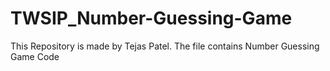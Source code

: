 # TWSIP_Number-Guessing-Game

This Repository is made by Tejas Patel. The file contains Number Guessing Game Code
